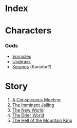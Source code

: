 Index
=====

# Characters #

### Gods ###

- [Vorniclex](characters/Vorniclex.md)
- [Urabrask](characters/Urabrask.md)
- [Keranos](characters/Keranos.md) (Karador?)

# Story #

1. [A Conspicuous Meeting](story/01AConspicuousMeeting.md)
2. [The Imminent Jailing](story/02TheImminentJailing.md)
3. [The New World](story/03TheNewWorld.md)
4. [The Drier World](story/04TheDrierWorld.md)
5. [The Hell of the Mountain King](story/05TheHellOfTheMountainKing.md)
